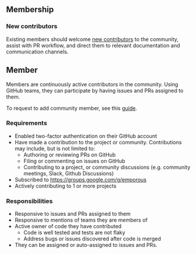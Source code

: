 ## Membership

### New contributors

Existing members should welcome [new contributors](../contributors/CONTRIBUTING.md) to the community, assist with PR workflow, and direct them to relevant documentation and communication channels.

## Member
Members are continuously active contributors in the community. 
Using GitHub teams, they can participate by having issues and PRs assigned to them.

To request to add community member, see this [guide](../contributors/peribolos-management.md).

### Requirements

- Enabled two-factor authentication on their GitHub account
- Have made a contribution to the project or community. Contributions may include, but is not limited to:
    - Authoring or reviewing PRs on GitHub
    - Filing or commenting on issues on GitHub
    - Contributing to a project, or community discussions (e.g. community meetings, Slack, Github Discussions)
- Subscribed to https://groups.google.com/g/emporous
- Actively contributing to 1 or more projects

### Responsibilities

- Responsive to issues and PRs assigned to them
- Responsive to mentions of teams they are members of
- Active owner of code they have contributed
    - Code is well tested and tests are not flaky
    - Address bugs or issues discovered after code is merged
- They can be assigned or auto-assigned to issues and PRs.